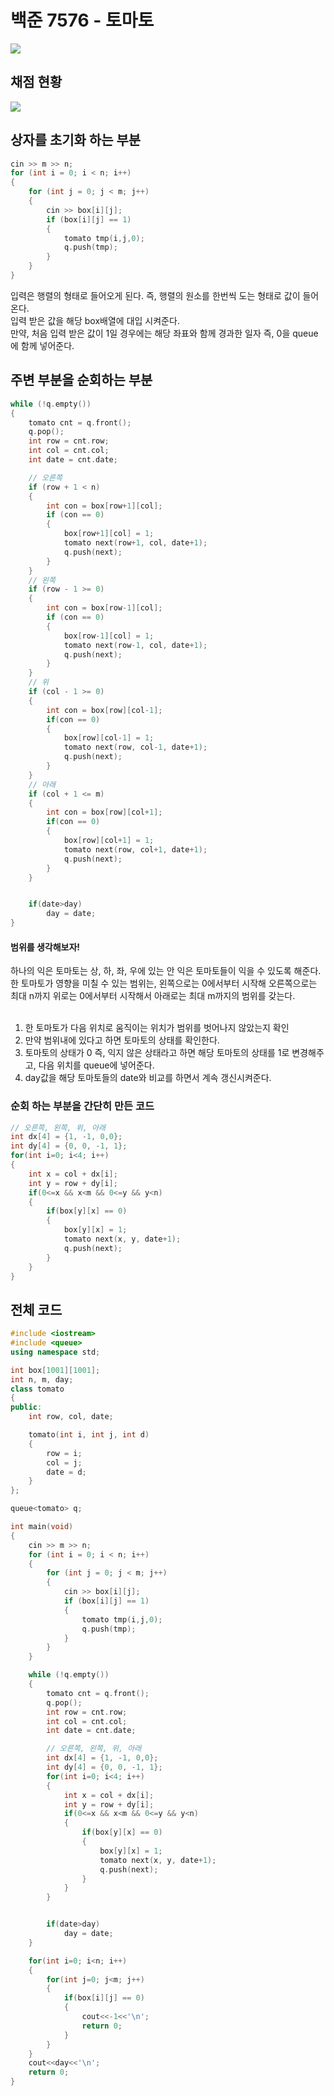 # 백준 7576 - 토마토

![](7576.jpeg)

## 채점 현황
![](7576_score.png)

## 상자를 초기화 하는 부분

```cpp
cin >> m >> n;
for (int i = 0; i < n; i++)
{
    for (int j = 0; j < m; j++)
    {
        cin >> box[i][j];
        if (box[i][j] == 1)
        {
            tomato tmp(i,j,0);
            q.push(tmp);
        }
    }
}
```

입력은 행렬의 형태로 들어오게 된다.
즉, 행렬의 원소를 한번씩 도는 형태로 값이 들어온다.  
입력 받은 값을 해당 box배열에 대입 시켜준다.  
만약, 처음 입력 받은 값이 1일 경우에는 해당 좌표와 함께 경과한 일자 즉, 0을 queue에 함께 넣어준다.

## 주변 부분을 순회하는 부분

```cpp
while (!q.empty())
{
    tomato cnt = q.front();
    q.pop();
    int row = cnt.row;
    int col = cnt.col;
    int date = cnt.date;

    // 오른쪽
    if (row + 1 < n)
    {
        int con = box[row+1][col];
        if (con == 0)
        {
            box[row+1][col] = 1;
            tomato next(row+1, col, date+1);
            q.push(next);
        }
    }
    // 왼쪽
    if (row - 1 >= 0)
    {
        int con = box[row-1][col];
        if (con == 0)
        {
            box[row-1][col] = 1;
            tomato next(row-1, col, date+1);
            q.push(next);
        }
    }
    // 위
    if (col - 1 >= 0)
    {
        int con = box[row][col-1];
        if(con == 0)
        {
            box[row][col-1] = 1;
            tomato next(row, col-1, date+1);
            q.push(next);
        }
    }
    // 아래
    if (col + 1 <= m)
    {
        int con = box[row][col+1];
        if(con == 0)
        {
            box[row][col+1] = 1;
            tomato next(row, col+1, date+1);
            q.push(next);
        }
    }


    if(date>day)
        day = date;
}
```

#### 범위를 생각해보자!<br>

하나의 익은 토마토는 상, 하, 좌, 우에 있는 안 익은 토마토들이 익을 수 있도록 해준다.<br>
한 토마토가 영향을 미칠 수 있는 범위는, 왼쪽으로는 0에서부터 시작해 오른쪽으로는 최대 n까지 위로는 0에서부터 시작해서 아래로는 최대 m까지의 범위를 갖는다.<br>
<br>

1. 한 토마토가 다음 위치로 움직이는 위치가 범위를 벗어나지 않았는지 확인
2. 만약 범위내에 있다고 하면 토마토의 상태를 확인한다.
3. 토마토의 상태가 0 즉, 익지 않은 상태라고 하면 해당 토마토의 상태를 1로 변경해주고, 다음 위치를 queue에 넣어준다.
4. day값을 해당 토마토들의 date와 비교를 하면서 계속 갱신시켜준다.

### 순회 하는 부분을 간단히 만든 코드

```cpp
// 오른쪽, 왼쪽, 위, 아래
int dx[4] = {1, -1, 0,0};
int dy[4] = {0, 0, -1, 1};
for(int i=0; i<4; i++)
{
    int x = col + dx[i];
    int y = row + dy[i];
    if(0<=x && x<m && 0<=y && y<n)
    {
        if(box[y][x] == 0)
        {
            box[y][x] = 1;
            tomato next(x, y, date+1);
            q.push(next);
        }
    }
}
```

## 전체 코드

```cpp
#include <iostream>
#include <queue>
using namespace std;

int box[1001][1001];
int n, m, day;
class tomato
{
public:
    int row, col, date;

    tomato(int i, int j, int d)
    {
        row = i;
        col = j;
        date = d;
    }
};

queue<tomato> q;

int main(void)
{
    cin >> m >> n;
    for (int i = 0; i < n; i++)
    {
        for (int j = 0; j < m; j++)
        {
            cin >> box[i][j];
            if (box[i][j] == 1)
            {
                tomato tmp(i,j,0);
                q.push(tmp);
            }
        }
    }

    while (!q.empty())
    {
        tomato cnt = q.front();
        q.pop();
        int row = cnt.row;
        int col = cnt.col;
        int date = cnt.date;

        // 오른쪽, 왼쪽, 위, 아래
        int dx[4] = {1, -1, 0,0};
        int dy[4] = {0, 0, -1, 1};
        for(int i=0; i<4; i++)
        {
            int x = col + dx[i];
            int y = row + dy[i];
            if(0<=x && x<m && 0<=y && y<n)
            {
                if(box[y][x] == 0)
                {
                    box[y][x] = 1;
                    tomato next(x, y, date+1);
                    q.push(next);
                }
            }
        }


        if(date>day)
            day = date;
    }

    for(int i=0; i<n; i++)
    {
        for(int j=0; j<m; j++)
        {
            if(box[i][j] == 0)
            {
                cout<<-1<<'\n';
                return 0;
            }
        }
    }
    cout<<day<<'\n';
    return 0;
}
```
